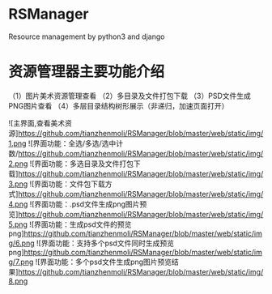 # RSManager
Resource management by python3 and django

# 资源管理器主要功能介绍
（1）图片美术资源管理查看
（2）多目录及文件打包下载
（3）PSD文件生成PNG图片查看
（4）多层目录结构树形展示（非递归，加速页面打开）

![主界面,查看美术资源]https://github.com/tianzhenmoli/RSManager/blob/master/web/static/img/1.png
![界面功能：全选/多选/选中计数/https://github.com/tianzhenmoli/RSManager/blob/master/web/static/img/2.png
![界面功能：多选目录及文件打包下载]https://github.com/tianzhenmoli/RSManager/blob/master/web/static/img/3.png
![界面功能：文件包下载方式]https://github.com/tianzhenmoli/RSManager/blob/master/web/static/img/4.png
![界面功能：.psd文件生成png图片预览]https://github.com/tianzhenmoli/RSManager/blob/master/web/static/img/5.png
![界面功能：生成psd文件的预览png]https://github.com/tianzhenmoli/RSManager/blob/master/web/static/img/6.png
![界面功能：支持多个psd文件同时生成预览png]https://github.com/tianzhenmoli/RSManager/blob/master/web/static/img/7.png
![界面功能：多个psd文件生成png图片预览结果]https://github.com/tianzhenmoli/RSManager/blob/master/web/static/img/8.png

